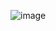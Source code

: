 ![image](https://user-images.githubusercontent.com/69719886/186585787-1d7a28bb-aad1-4419-9426-7dd46fc1e01c.png)
